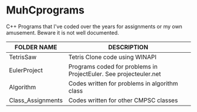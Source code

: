 # MuhCprograms
C++ Programs that I've coded over the years for assignments or my own amusement. Beware it is not well documented.

|FOLDER NAME|DESCRIPTION
|-----------|-----------
|TetrisSaw| Tetris Clone code using WINAPI
|EulerProject| Programs coded for problems in ProjectEuler. See projecteuler.net
|Algorithm | Codes written for problems in algorithm class
|Class_Assignments| Codes written for other CMPSC classes
